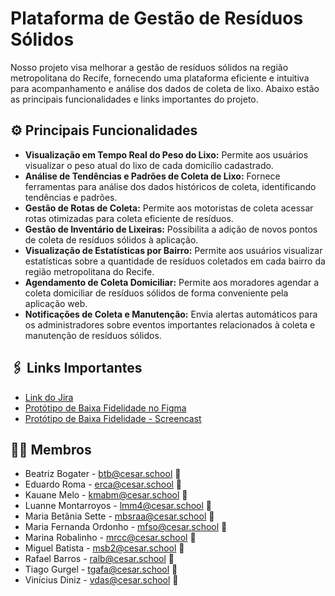 # Plataforma de Gestão de Resíduos Sólidos

Nosso projeto visa melhorar a gestão de resíduos sólidos na região metropolitana do Recife, fornecendo uma plataforma eficiente e intuitiva para acompanhamento e análise dos dados de coleta de lixo. Abaixo estão as principais funcionalidades e links importantes do projeto.

## ⚙️ Principais Funcionalidades

- **Visualização em Tempo Real do Peso do Lixo:** Permite aos usuários visualizar o peso atual do lixo de cada domicílio cadastrado.
- **Análise de Tendências e Padrões de Coleta de Lixo:** Fornece ferramentas para análise dos dados históricos de coleta, identificando tendências e padrões.
- **Gestão de Rotas de Coleta:** Permite aos motoristas de coleta acessar rotas otimizadas para coleta eficiente de resíduos.
- **Gestão de Inventário de Lixeiras:** Possibilita a adição de novos pontos de coleta de resíduos sólidos à aplicação.
- **Visualização de Estatísticas por Bairro:** Permite aos usuários visualizar estatísticas sobre a quantidade de resíduos coletados em cada bairro da região metropolitana do Recife.
- **Agendamento de Coleta Domiciliar:** Permite aos moradores agendar a coleta domiciliar de resíduos sólidos de forma conveniente pela aplicação web.
- **Notificações de Coleta e Manutenção:** Envia alertas automáticos para os administradores sobre eventos importantes relacionados à coleta e manutenção de resíduos sólidos.

## 🖇️ Links Importantes

- [Link do Jira](https://conecta-cesar.atlassian.net/jira/software/projects/SCRUM/boards/1?atlOrigin=eyJpIjoiZDJlOTY0YzQ0MjY0NGVhMmExYjE3YzE5YzJjYThlODIiLCJwIjoiaiJ9)
- [Protótipo de Baixa Fidelidade no Figma](https://www.figma.com/file/1bqw5G2PKniOytyCujdKn5/FDS1?type=design&node-id=0%3A1&mode=design&t=68hMQEzQnMPQzem2-1)
- [Protótipo de Baixa Fidelidade - Screencast](https://youtu.be/zFNmWAJjifI)

## 👩‍💻 Membros

- Beatriz Bogater - btb@cesar.school 📩
- Eduardo Roma - erca@cesar.school 📩
- Kauane Melo - kmabm@cesar.school 📩
- Luanne Montarroyos - lmm4@cesar.school 📩
- Maria Betânia Sette - mbsraa@cesar.school 📩
- Maria Fernanda Ordonho - mfso@cesar.school 📩
- Marina Robalinho - mrcc@cesar.school 📩
- Miguel Batista - msb2@cesar.school 📩
- Rafael Barros - ralb@cesar.school 📩
- Tiago Gurgel - tgafa@cesar.school 📩
- Vinícius Diniz - vdas@cesar.school 📩
